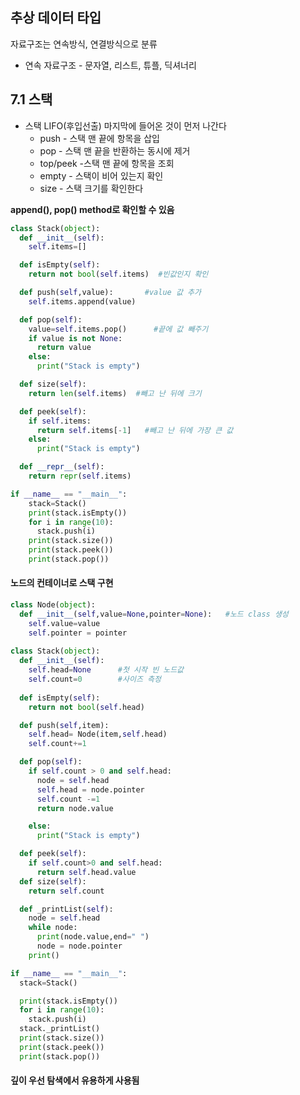 ## 추상 데이터 타입 

자료구조는 연속방식, 연결방식으로 분류

- 연속 자료구조 - 문자열, 리스트, 튜플, 딕셔너리



## 7.1 스택

- 스택 LIFO(후입선출) 마지막에 들어온 것이 먼저 나간다
  - push - 스택 맨 끝에 항목을 삽입
  - pop -  스택 맨 끝을 반환하는 동시에 제거
  - top/peek -스택 맨 끝에 항목을 조회
  - empty - 스택이 비어 있는지 확인
  - size - 스택 크기를 확인한다

**append(), pop() method로 확인할 수 있음**

```PYTHON
class Stack(object):
  def __init__(self):
    self.items=[]

  def isEmpty(self):
    return not bool(self.items)  #빈값인지 확인

  def push(self,value):       #value 값 추가
    self.items.append(value)

  def pop(self):
    value=self.items.pop()      #끝에 값 빼주기
    if value is not None:
      return value
    else:
      print("Stack is empty")

  def size(self):
    return len(self.items)  #빼고 난 뒤에 크기

  def peek(self):
    if self.items:
      return self.items[-1]   #빼고 난 뒤에 가장 큰 값
    else:
      print("Stack is empty")

  def __repr__(self):
    return repr(self.items)

if __name__ == "__main__":
    stack=Stack()
    print(stack.isEmpty())
    for i in range(10):
      stack.push(i)
    print(stack.size())
    print(stack.peek())
    print(stack.pop())
```

####  노드의 컨테이너로 스택 구현

```python
class Node(object):
  def __init__(self,value=None,pointer=None):   #노드 class 생성
    self.value=value
    self.pointer = pointer
  
class Stack(object):
  def __init__(self):   
    self.head=None		#첫 시작 빈 노드값
    self.count=0		#사이즈 측정
  
  def isEmpty(self):
    return not bool(self.head)

  def push(self,item):
    self.head= Node(item,self.head)
    self.count+=1

  def pop(self):
    if self.count > 0 and self.head: 
      node = self.head
      self.head = node.pointer
      self.count -=1
      return node.value

    else:
      print("Stack is empty")

  def peek(self):
    if self.count>0 and self.head:	
      return self.head.value
  def size(self):
    return self.count

  def _printList(self):
    node = self.head
    while node:
      print(node.value,end=" ")
      node = node.pointer
    print()

if __name__ == "__main__":
  stack=Stack()

  print(stack.isEmpty())
  for i in range(10):
    stack.push(i)
  stack._printList()
  print(stack.size())
  print(stack.peek())
  print(stack.pop())
```



#### 깊이 우선 탐색에서 유용하게 사용됨

